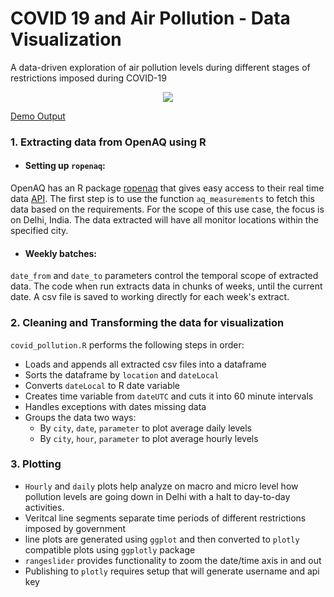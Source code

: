 # COVID 19 and Air Pollution - Data Visualization
A data-driven exploration of air pollution levels during different stages of restrictions imposed during COVID-19
<p align="center">
  <img src="https://raw.githubusercontent.com/payalsoneja/COVID19-and-Pollution/master/Output/hourly_plot_12April.gif" /> 
</p>

[Demo Output](https://chart-studio.plotly.com/~sonejapayal/13)

### 1. Extracting data from OpenAQ using R
+ #### Setting up `ropenaq`:
OpenAQ has an R package [ropenaq](https://cran.r-project.org/web/packages/ropenaq/index.html) that gives easy access to their real time data [API](https://docs.openaq.org/). The first step is to use the function `aq_measurements` to fetch this data based on the requirements. For the scope of this use case, the focus is on Delhi, India. The data extracted will have all monitor locations within the specified city.

+ #### Weekly batches:
`date_from` and `date_to` parameters control the temporal scope of extracted data. The code when run extracts data in chunks of weeks, until the current date. A csv file is saved to working directly for each week's extract.

### 2. Cleaning and Transforming the data for visualization
`covid_pollution.R` performs the following steps in order:
+ Loads and appends all extracted csv files into a dataframe
+ Sorts the dataframe by `location` and `dateLocal`
+ Converts `dateLocal` to R date variable
+ Creates time variable from `dateUTC` and cuts it into 60 minute intervals
+ Handles exceptions with dates missing data
+ Groups the data two ways:
   + By `city`, `date`, `parameter` to plot average daily levels 
   + By `city`, `hour`, `parameter` to plot average hourly levels 

### 3. Plotting
+ `Hourly` and `daily` plots help analyze on macro and micro level how pollution levels are going down in Delhi with a halt to day-to-day activities. 
+ Veritcal line segments separate time periods of different restrictions imposed by government
+ line plots are generated using `ggplot` and then converted to `plotly` compatible plots using `ggplotly` package
+ `rangeslider` provides functionality to zoom the date/time axis in and out 
+ Publishing to `plotly` requires setup that will generate username and api key 
